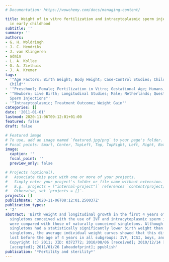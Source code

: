 ```yaml
---
# Documentation: https://wowchemy.com/docs/managing-content/

title: Weight of in vitro fertilization and intracytoplasmic sperm injection singletons
  in early childhood
subtitle: ''
summary: ''
authors:
- G. H. Woldringh
- J. C. Hendriks
- J. van Klingeren
- admin
- L. A. Kollee
- G. A. Zielhuis
- J. A. Kremer
tags:
- '"Age Factors; Birth Weight; Body Height; Case-Control Studies; Child Development;
  Child"'
- '"Preschool; Female; Fertilization in Vitro; Gestational Age; Humans; Infant; Infant"'
- '"Newborn; Live Birth; Longitudinal Studies; Male; Netherlands; Questionnaires;
  Sperm Injections"'
- '"Intracytoplasmic; Treatment Outcome; Weight Gain"'
categories: []
date: '2011-01-01'
lastmod: 2020-11-06T09:12:01+01:00
featured: false
draft: false

# Featured image
# To use, add an image named `featured.jpg/png` to your page's folder.
# Focal points: Smart, Center, TopLeft, Top, TopRight, Left, Right, BottomLeft, Bottom, BottomRight.
image:
  caption: ''
  focal_point: ''
  preview_only: false

# Projects (optional).
#   Associate this post with one or more of your projects.
#   Simply enter your project's folder or file name without extension.
#   E.g. `projects = ["internal-project"]` references `content/project/deep-learning/index.md`.
#   Otherwise, set `projects = []`.
projects: []
publishDate: '2020-11-06T08:12:01.250037Z'
publication_types:
- '2'
abstract: 'Birth weight and longitudinal growth in the first 4 years of life of term
  singletons conceived with the use of IVF and intracytoplasmic sperm injection (ICSI)
  were compared with those of naturally conceived singletons. Although IVF and ICSI
  singletons had a statistically significantly lower birth weight than naturally conceived
  singletons, the average individual weight curves showed that this difference was
  lost before the age of 4 years in all subgroups: IVF, ICSI, boys, and girls. CI:
  Copyright (c) 2011; JID: 0372772; 2010/08/06 [received]; 2010/12/14 [revised]; 2010/12/16
  [accepted]; 2011/01/26 [aheadofprint]; ppublish'
publication: '*Fertility and sterility*'
---
```

